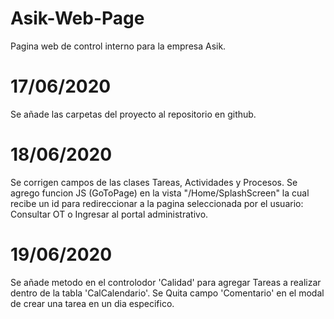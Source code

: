 # Asik-Web-Page
Pagina web de control interno para la empresa Asik.

# 17/06/2020
Se añade las carpetas del proyecto al repositorio en github.

# 18/06/2020
Se corrigen campos de las clases Tareas, Actividades y Procesos.
Se agrego funcion JS (GoToPage) en la vista "/Home/SplashScreen" la cual recibe un id para redireccionar a la pagina seleccionada por el usuario: Consultar OT o Ingresar al portal administrativo.
# 19/06/2020
Se añade metodo en el controlodor 'Calidad' para agregar Tareas a realizar dentro de la tabla 'CalCalendario'.
Se Quita campo 'Comentario' en el modal de crear una tarea en un dia especifico.